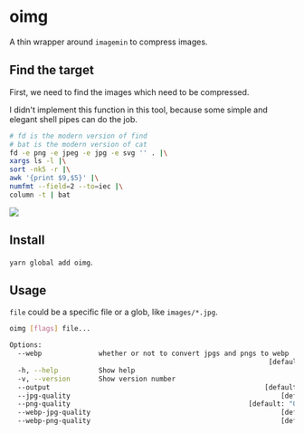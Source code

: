 # oimg

A thin wrapper around `imagemin` to compress images.

## Find the target

First, we need to find the images which need to be compressed.

I didn't implement this function in this tool, because some simple and elegant shell pipes can do the job.

```bash
# fd is the modern version of find
# bat is the modern version of cat
fd -e png -e jpeg -e jpg -e svg '' . |\
xargs ls -l |\
sort -nk5 -r |\
awk '{print $9,$5}' |\
numfmt --field=2 --to=iec |\
column -t | bat
```

![](http://ww1.sinaimg.cn/large/9b85365dgy1g5i03r4vdnj20h7051wfj)

## Install

`yarn global add oimg`.

## Usage

`file` could be a specific file or a glob, like `images/*.jpg`.

```bash
oimg [flags] file...

Options:
  --webp              whether or not to convert jpgs and pngs to webp
                                                                [default: false]
  -h, --help          Show help                                        [boolean]
  -v, --version       Show version number                              [boolean]
  --output                                                     [default: "dist"]
  --jpg-quality                                                    [default: 70]
  --png-quality                                            [default: "0.65,0.8"]
  --webp-jpg-quality                                               [default: 75]
  --webp-png-quality                                               [default: 85]
```
